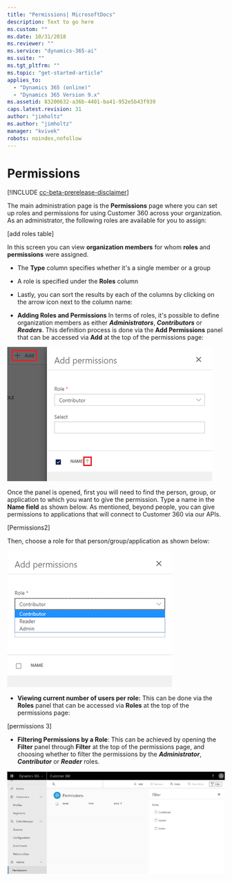 ```yaml
---
title: "Permissions| MicrosoftDocs"
description: Text to go here
ms.custom: ""
ms.date: 10/31/2018
ms.reviewer: ""
ms.service: "dynamics-365-ai"
ms.suite: ""
ms.tgt_pltfrm: ""
ms.topic: "get-started-article"
applies_to: 
  - "Dynamics 365 (online)"
  - "Dynamics 365 Version 9.x"
ms.assetid: 83200632-a36b-4401-ba41-952e5b43f939
caps.latest.revision: 31
author: "jimholtz"
ms.author: "jimholtz"
manager: "kvivek"
robots: noindex,nofollow
---
```

# Permissions

[!INCLUDE [cc-beta-prerelease-disclaimer](../includes/cc-beta-prerelease-disclaimer.md)]

The main administration page is the **Permissions** page where you can set up roles and permissions for using Customer 360 across your organization. As an administrator, the following roles are available for you to assign:

[add roles table]

[replace with permissions 1]:
 ![permissions.png](media/permissions.png)

In this screen you can view **organization members** for whom **roles** and **permissions** were assigned.

- The **Type** column specifies whether it's a single member or a group
- A role is specified under the **Roles** column
- Lastly, you can sort the results by each of the columns by clicking on the arrow icon next to the column name:  
 
- **Adding Roles and Permissions** 
In terms of roles, it's possible to define organization members as either ***Administrators***, ***Contributors*** or ***Readers***. This definition process is done via the **Add Permissions** panel that can be accessed via  **Add** at the top of the permissions page:

 ![add-permissions.png](media/add-permissions.png)
 
Once the panel is opened, first you will need to find the person, group, or application to which you want to give the permission. Type a name in the **Name field** as shown below. As mentioned, beyond people, you can give permissions to applications that will connect to Customer 360 via our APIs.

[Permissions2]

Then, choose a role for that person/group/application as shown below:

 ![permissions-roles.png](media/permissions-roles.png)
 
- **Viewing current number of users per role:** This can be done via the **Roles** panel that can be accessed via **Roles** at the top of the permissions page:

[permissions 3]

- **Filtering Permissions by a Role**: This can be achieved by opening the **Filter** panel through **Filter** at the top of the permissions page, and choosing whether to filter the permissions by the ***Administrator***, ***Contributor*** or ***Reader*** roles.

![permissions-filter.png](media/permissions-filter.png)
